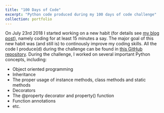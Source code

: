 ```yaml
---
title: "100 Days of Code"
excerpt: "Python code produced during my 100 days of code challenge"
collection: portfolio
---
```


On July 23rd 2018 I started working on a new habit (for details see [my blog post](http://www.alpopkes.com/posts/2018/07/blog-post-1)), namely coding for at least 15 minutes a say. The major goal of this new habit was (and still is) to continously improve my coding skills. All the code I produce(d) during the challenge can be found in [this GitHub repository](https://github.com/zotroneneis/100_days_of_code). During the challenge, I worked on several important Python concepts, including:

- Object oriented programming
- Inheritance
- The proper usage of instance methods, class methods and static methods
- Decorators
- The @property decorator and property() function
- Function annotations
- etc.

